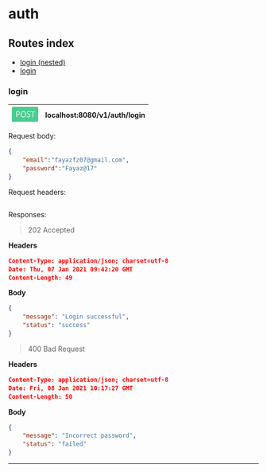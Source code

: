 # auth

## Routes index
- [login (nested)](./post_my_api_auth_login.md)
- [login](#login)

<!--
(#login)
-->
### login
| <img src="assets/post.png" width="53.3px" height="30px"/> | localhost:8080/v1/auth/login |
| :---------- | :-------- |


Request body:<br/>
```json
{
    "email":"fayazfz07@gmail.com",
    "password":"Fayaz@17"
}
```
Request headers:<br/>
```json

```
Responses:<br/>
> 202 Accepted


**Headers**
```json
Content-Type: application/json; charset=utf-8
Date: Thu, 07 Jan 2021 09:42:20 GMT
Content-Length: 49
```
**Body**
```json
{
    "message": "Login successful",
    "status": "success"
}
```

> 400 Bad Request


**Headers**
```json
Content-Type: application/json; charset=utf-8
Date: Fri, 08 Jan 2021 10:17:27 GMT
Content-Length: 50
```
**Body**
```json
{
    "message": "Incorrect password",
    "status": "failed"
}
```


---
